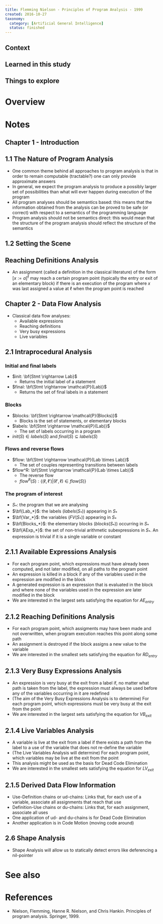 ```yaml
---
title: Flemming Nielson - Principles of Program Analysis - 1999
created: 2016-10-27
taxonomy:
  category: [Artificial General Intelligence]
  status: finished
---
```


## Context

## Learned in this study

## Things to explore

# Overview

# Notes
## Chapter 1 - Introduction
## 1.1 The Nature of Program Analysis
* One common theme behind all approaches to program analysis is that in order to remain computable (tractable?) one can only provide approximate answers
* In general, we expect the program analysis to produce a possibly larger set of possibilities than what will ever happen during execution of the program
* All program analyses should be semantics based: this means that the information obtained from the analysis can be proved to be safe (or correct) with respect to a semantics of the programming language
* Program analysis should not be semantics direct: this would mean that the structure of the program analysis should reflect the structure of the semantics

## 1.2 Setting the Scene
## Reaching Definitions Analysis
* An assignment (called a definition in the classical literature) of the form $[x := a]^\ell$ may reach a certain program point (typically the entry or exit of an elementary block) if there is an execution of the program where $x$ was last assigned a value at $\ell$ when the program point is reached

## Chapter 2 - Data Flow Analysis
* Classical data flow analyses:
	* Available expressions
	* Reaching definitions
	* Very busy expressions
	* Live variables

## 2.1 Intraprocedural Analysis
### Initial and final labels
* $init: \bf{Stmt \rightarrow Lab}$
	* Returns the initial label of a statement
* $final: \bf{Stmt \rightarrow \mathcal{P}(Lab)}$
	* Returns the set of final labels in a statement

### Blocks
* $blocks: \bf{Stmt \rightarrow  \mathcal{P}(Blocks)}$
	* Blocks is the set of statements, or elementary blocks
* $labels: \bf{Stmt \rightarrow  \mathcal{P}(Lab)}$
	* The set of labels occurring in a program
* $init(S) \in labels(S)$ and $final(S) \subseteq labels(S)$

### Flows and reverse flows
* $flow: \bf{Stmt \rightarrow \mathcal{P}(Lab \times Lab)}$
	* The set of couples representing transitions between labels
* $flow^R: \bf{Stmt \rightarrow \mathcal{P}(Lab \times Lab)}$
	* The reverse flow
	* $flow^R(S): \{(\ell,\ell') | (\ell',\ell) \in flow(S)\}$

### The program of interest
* $S_*$: the program that we are analysing
* $\bf{Lab_*}$: the labels ($labels(S_*)$) appearing in $S_*$
* $\bf{Var_*}$: the variables ($FV(S_*)$) appearing in $S_*$
* $\bf{Blocks_*}$: the elementary blocks ($blocks(S_*)$) occurring in $S_*$
* $\bf{AExp_*}$: the set of non-trivial arithmetic subexpressions in $S_*$. An expression is trivial if it is a single variable or constant

## 2.1.1 Available Expressions Analysis
* For each program point, which expressions must have already been computed, and not later modified, on all paths to the program point
* An expression is killed in a block if any of the variables used in the expression are modified in the block
* A generated expression is an expression that is evaluated in the block and where none of the variables used in the expression are later modified in the block
* We are interested in the largest sets satisfying the equation for $AE_{entry}$

## 2.1.2 Reaching Definitions Analysis
* For each program point, which assigments may have been made and not overwritten, when program execution reaches this point along some path
* An assignment is destroyed if the block assigns a new value to the variable
* We are interested in the smallest sets satisfying the equation for $RD_{entry}$

## 2.1.3 Very Busy Expressions Analysis
* An expression is very busy at the exit from a label if, no matter what path is taken from the label, the expression must always be used before any of the variables occurring in it are redefined
* (The aim of the Very Busy Expressions Analysis is to determine) For each program point, which expressions must be very busy at the exit from the point
* We are interested in the largest sets satisfying the equation for $VB_{exit}$

## 2.1.4 Live Variables Analysis
* A variable is live at the exit from a label if there exists a path from the label to a use of the variable that does not re-define the variable
* (The Live Variables Analysis will determine) For each program point, which variables may be live at the exit from the point
* This analysis might be used as the basis for Dead Code Elimination
* We are interested in the smallest sets satisfying the equation for $LV_{exit}$

## 2.1.5 Derived Data Flow Information
* Use-Definition chains or ud-chains: Links that, for each use of a variable, associate all assignments that reach that use
* Definition-Use chains or du-chains: Links that, for each assignment, associate all uses
* One application of ud- and du-chains is for Dead Code Elimination
* Another application is in Code Motion (moving code around)

## 2.6 Shape Analysis
* Shape Analysis will allow us to statically detect errors like deferencing a nil-pointer

# See also

# References
* Nielson, Flemming, Hanne R. Nielson, and Chris Hankin. Principles of program analysis. Springer, 1999.